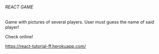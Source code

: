 ###### REACT GAME

Game with pictures of several players. User must guess the name of said player!

Check online!

https://react-tutorial-ff.herokuapp.com/
